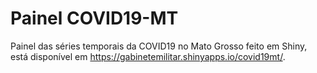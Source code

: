 # Painel COVID19-MT
Painel das séries temporais da COVID19 no Mato Grosso feito em Shiny, está disponível em https://gabinetemilitar.shinyapps.io/covid19mt/.
